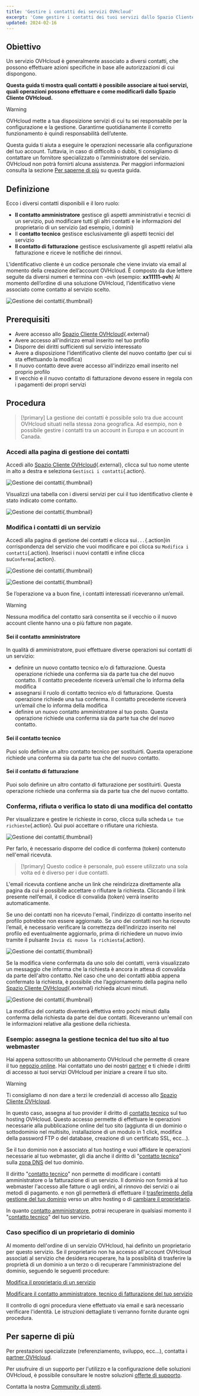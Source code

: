 ```yaml
---
title: 'Gestire i contatti dei servizi OVHcloud'
excerpt: 'Come gestire i contatti dei tuoi servizi dallo Spazio Cliente OVHcloud'
updated: 2024-02-16
---
```


## Obiettivo

Un servizio OVHcloud è generalmente associato a diversi contatti,  che possono effettuare azioni specifiche in base alle autorizzazioni di cui dispongono. 

**Questa guida ti mostra quali contatti è possibile associare ai tuoi servizi, quali operazioni possono effettuare e come modificarli dallo Spazio Cliente OVHcloud.**

> [!warning]
>
> OVHcloud mette a tua disposizione servizi di cui tu sei responsabile per la configurazione e la gestione. Garantirne quotidianamente il corretto funzionamento è quindi responsabilità dell’utente.
>
> Questa guida ti aiuta a eseguire le operazioni necessarie alla configurazione del tuo account. Tuttavia, in caso di difficoltà o dubbi, ti consigliamo di contattare un fornitore specializzato o l’amministratore del servizio. OVHcloud non potrà fornirti alcuna assistenza. Per maggiori informazioni consulta la sezione [Per saperne di più](#gofurther) su questa guida.
>

## Definizione

Ecco i diversi contatti disponibili e il loro ruolo:

- **Il contatto amministratore** gestisce gli aspetti amministrativi e tecnici di un servizio, può modificare tutti gli altri contatti e le informazioni del proprietario di un servizio (ad esempio, i domini) 
- Il **contatto tecnico** gestisce esclusivamente gli aspetti tecnici del servizio
- **Il contatto di fatturazione** gestisce esclusivamente gli aspetti relativi alla fatturazione e riceve le notifiche dei rinnovi. 

L'identificativo cliente è un codice personale che viene inviato via email al momento della creazione dell’account OVHcloud. È composto da due lettere seguite da diversi numeri e termina con -ovh (esempio: **xx11111-ovh**) Al momento dell’ordine di una soluzione OVHcloud, l’identificativo viene associato come contatto al servizio scelto.

![Gestione dei contatti](images/managing_contacts_scheme.png){.thumbnail}

## Prerequisiti

- Avere accesso allo [Spazio Cliente OVHcloud](https://www.ovh.com/auth/?action=gotomanager&from=https://www.ovh.it/&ovhSubsidiary=it){.external}
- Avere accesso all'indirizzo email inserito nel tuo profilo
- Disporre dei diritti sufficienti sul servizio interessato
- Avere a disposizione l’identificativo cliente del nuovo contatto (per cui si sta effettuando la modifica)
- Il nuovo contatto deve avere accesso all'indirizzo email inserito nel proprio profilo
- Il vecchio e il nuovo contatto di fatturazione devono essere in regola con i pagamenti dei propri servizi

## Procedura

> [!primary]
> La gestione dei contatti è possibile solo tra due account OVHcloud situati nella stessa zona geografica.
> Ad esempio, non è possibile gestire i contatti tra un account in Europa e un account in Canada.

### Accedi alla pagina di gestione dei contatti <a name="gestion_des_contacts"></a>

Accedi allo [Spazio Cliente OVHcloud](https://www.ovh.com/auth/?action=gotomanager&from=https://www.ovh.it/&ovhSubsidiary=it){.external}, clicca sul tuo nome utente in alto a destra e seleziona `Gestisci i contatti`{.action}.

![Gestione dei contatti](/pages/assets/screens/control_panel/product-selection/right-column/contact-management.png){.thumbnail}

Visualizzi una tabella con i diversi servizi per cui il tuo identificativo cliente è stato indicato come contatto.

![Gestione dei contatti](images/managing_contacts_02.png){.thumbnail}

### Modifica i contatti di un servizio

Accedi alla pagina di gestione dei contatti e clicca sui`...`{.action}in corrispondenza del servizio che vuoi modificare e poi clicca su `Modifica i contatti`{.action}. Inserisci i nuovi contatti e infine clicca su`Conferma`{.action}.

![Gestione dei contatti](images/managing_contacts_03.png){.thumbnail}

![Gestione dei contatti](images/managing_contacts_04.png){.thumbnail}

Se l’operazione va a buon fine, i contatti interessati riceveranno un’email. 

> [!warning]
>
> Nessuna modifica del contatto sarà consentita se il vecchio o il nuovo account cliente hanno una o più fatture non pagate.
>

#### Sei il contatto amministratore <a name="administrateur"></a>

In qualità di amministratore, puoi effettuare diverse operazioni sui contatti di un servizio:

- definire un nuovo contatto tecnico e/o di fatturazione. Questa operazione richiede una conferma sia da parte tua che del nuovo contatto. Il contatto precedente riceverà un’email che lo informa della modifica
- assegnarsi il ruolo di contatto tecnico e/o di fatturazione. Questa operazione richiede una tua conferma. Il contatto precedente riceverà un’email che lo informa della modifica 
- definire un nuovo contatto amministratore al tuo posto. Questa operazione richiede una conferma sia da parte tua che del nuovo contatto. 

#### Sei il contatto tecnico <a name="technique"></a>

Puoi solo definire un altro contatto tecnico per sostituirti. Questa operazione richiede una conferma sia da parte tua che del nuovo contatto.

#### Sei il contatto di fatturazione

Puoi solo definire un altro contatto di fatturazione per sostituirti. Questa operazione richiede una conferma sia da parte tua che del nuovo contatto.

### Conferma, rifiuta o verifica lo stato di una modifica del contatto

Per visualizzare e gestire le richieste in corso, clicca sulla scheda `Le tue richieste`{.action}. Qui puoi accettare o rifiutare una richiesta.

![Gestione dei contatti](images/managing_contacts_05.png){.thumbnail}

Per farlo, è necessario disporre del codice di conferma (token) contenuto nell'email ricevuta.

> [!primary]
> Questo codice è personale, può essere utilizzato una sola volta ed è diverso per i due contatti.
>

L'email ricevuta contiene anche un link che reindirizza direttamente alla pagina da cui è possibile accettare o rifiutare la richiesta. Cliccando il link presente nell’email, il codice di convalida (token) verrà inserito automaticamente.

Se uno dei contatti non ha ricevuto l'email, l'indirizzo di contatto inserito nel profilo potrebbe non essere aggiornato. Se uno dei contatti non ha ricevuto l’email, è necessario verificare la correttezza dell’indirizzo inserito nel profilo ed eventualmente aggiornarlo, prima di richiedere un nuovo invio tramite il pulsante `Invia di nuovo la richiesta`{.action}. 

![Gestione dei contatti](images/managing_contacts_06.png){.thumbnail}

Se la modifica viene confermata da uno solo dei contatti, verrà visualizzato un messaggio che informa che la richiesta è ancora in attesa di convalida da parte dell'altro contatto. Nel caso che uno dei contatti abbia appena confermato la richiesta, è possibile che l’aggiornamento della pagina nello [Spazio Cliente OVHcloud](https://www.ovh.com/auth/?action=gotomanager&from=https://www.ovh.it/&ovhSubsidiary=it){.external} richieda alcuni minuti.

![Gestione dei contatti](images/managing_contacts_007.png){.thumbnail}

La modifica del contatto diventerà effettiva entro pochi minuti dalla conferma della richiesta da parte dei due contatti. Riceveranno un'email con le informazioni relative alla gestione della richiesta.

### Esempio: assegna la gestione tecnica del tuo sito al tuo webmaster

Hai appena sottoscritto un abbonamento OVHcloud che permette di creare il tuo [negozio online](https://www.ovhcloud.com/it/web-hosting/ecommerce-website/). Hai contattato uno dei nostri [partner](https://partner.ovhcloud.com/it/directory/) e ti chiede i diritti di accesso ai tuoi servizi OVHcloud per iniziare a creare il tuo sito.

> [!warning]
>
> Ti consigliamo di non dare a terzi le credenziali di accesso allo [Spazio Cliente OVHcloud](https://www.ovh.com/auth/?action=gotomanager&from=https://www.ovh.it/&ovhSubsidiary=it).
>

In questo caso, assegna al tuo provider il diritto di [contatto tecnico](#gestion_des_contacts) sul tuo hosting OVHcloud. Questo accesso permette di effettuare le operazioni necessarie alla pubblicazione online del tuo sito (aggiunta di un dominio o sottodominio nel multisito, installazione di un modulo in 1 click, modifica della password FTP o del database, creazione di un certificato SSL, ecc...).

Se il tuo dominio non è associato al tuo hosting e vuoi affidare le operazioni necessarie al tuo webmaster, gli dia anche il diritto di "[contatto tecnico](#gestion_des_contacts)" sulla [zona DNS](/pages/web_cloud/domains/dns_zone_edit) del tuo dominio.

Il diritto "[contatto tecnico](#gestion_des_contacts)" non permette di modificare i contatti amministratore o la fatturazione di un servizio. Il dominio non fornirà al tuo webmaster l'accesso alle fatture o agli ordini, al rinnovo dei servizi o ai metodi di pagamento. e non gli permetterà di effettuare il [trasferimento della gestione del tuo dominio](/pages/web_cloud/domains/transfer_outgoing_domain) verso un altro hosting o di [cambiare il proprietario](/pages/web_cloud/domains/trade_domain).

In quanto [contatto amministratore](#administrateur), potrai recuperare in qualsiasi momento il "[contatto tecnico](#technique)" del tuo servizio.

### Caso specifico di un proprietario di dominio

Al momento dell'ordine di un servizio OVHcloud, hai definito un proprietario per questo servizio. Se il proprietario non ha accesso all'account OVHcloud associati al servizio che desidera recuperare, ha la possibilità di trasferire la proprietà di un dominio a un terzo o di recuperare l'amministrazione del dominio, seguendo le seguenti procedure:

[Modifica il proprietario di un servizio](https://www.ovh.com/cgi-bin/it/procedure/procedureChangeOwner.cgi)

[Modificare il contatto amministratore, tecnico di fatturazione del tuo servizio](https://www.ovh.com/fr/cgi-bin/it/procedure/procedureChangeContacts.cgi)

Il controllo di ogni procedura viene effettuato via email e sarà necessario verificare l'identità. Le istruzioni dettagliate ti verranno fornite durante ogni procedura.

## Per saperne di più

Per prestazioni specializzate (referenziamento, sviluppo, ecc...), contatta i [partner OVHcloud](/links/partner).
 
Per usufruire di un supporto per l'utilizzo e la configurazione delle soluzioni OVHcloud, è possibile consultare le nostre soluzioni [offerte di supporto](/links/support).
 
Contatta la nostra [Community di utenti](/links/community).